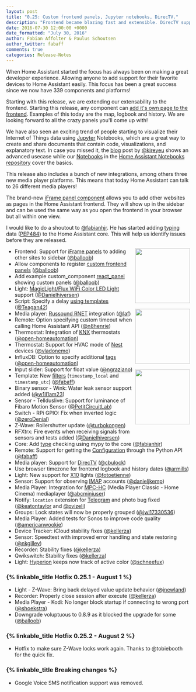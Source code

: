 ```yaml
---
layout: post
title: "0.25: Custom frontend panels, Jupyter notebooks, DirecTV."
description: "Frontend became blazing fast and extensible. DirecTV support added."
date: 2016-07-30 12:00:00 +0000
date_formatted: "July 30, 2016"
author: Fabian Affolter & Paulus Schoutsen
author_twitter: fabaff
comments: true
categories: Release-Notes
---
```


When Home Assistant started the focus has always been on making a great developer experience. Allowing anyone to add support for their favorite devices to Home Assistant easily. This focus has been a great success since we now have 339 components and platforms!

Starting with this release, we are extending our extensability to the frontend. Starting this release, any component can [add it's own page to the frontend][custom-panels]. Examples of this today are the map, logbook and history. We are looking forward to all the crazy panels you'll come up with!

We have also seen an exciting trend of people starting to visualize their Internet of Things data using [Jupyter] Notebooks, which are a great way to create and share documents that contain code, visualizations, and explanatory text. In case you missed it, the [blog] post by [@kireyeu] shows an advanced usecase while our [Notebooks][jupyter-notebooks] in the [Home Assistant Notebooks repository][jupyter-repo] cover the basics.

This release also includes a bunch of new integrations, among others three new media player platforms. This means that today Home Assistant can talk to 26 different media players!

The brand-new [iFrame panel component][iframe_panel] allows you to add other websites as pages in the Home Assistant frontend. They will show up in the sidebar and can be used the same way as you open the frontend in your browser but all within one view.

I would like to do a shoutout to [@fabianhjr]. He has started adding [typing] data ([PEP484]) to the Home Assistant core. This will help us identify issues before they are released.

<img src='/images/supported_brands/russound.png' style='clear: right; margin-left: 5px; border:none; box-shadow: none; float: right; margin-bottom: 16px;' width='150' /><img src='/images/supported_brands/jupyter.png' style='clear: right; margin-left: 5px; border:none; box-shadow: none; float: right; margin-bottom: 16px;' width='150' /><img src='/images/supported_brands/directv.png' style='clear: right; margin-left: 5px; border:none; box-shadow: none; float: right; margin-bottom: 16px;' width='150' />

- Frontend: Support for [iFrame panels][iframe_panel] to adding other sites to sidebar ([@balloob])
- Allow components to register [custom frontend panels][custom-panels] ([@balloob])
- Add example custom_component [react_panel][react-panel] showing custom panels ([@balloob])
- Light: [MagicLight/Flux WiFi Color LED Light][flux] support ([@Danielhiversen])
- Script: Specify a delay [using templates][script] ([@Teagan42])
- Media player: [Russound RNET][Russound] integration ([@laf]) 
- Remote: Option specifying custom timeout when calling Home Assistant API ([@n8henrie])
- Thermostat: Integration of [KNX] thermostats ([@open-homeautomation])
- Thermostat: Support for HVAC mode of [Nest] devices ([@vladonemo])
- InfluxDB: Option to specify additional [tags] ([@open-homeautomation])
- Input slider: Support for float value ([@ngraziano])
- Template: New [filters] (`timestamp_local` and `timestamp_utc`) ([@fabaff])
- Binary sensor - Wink: Water leak sensor support added ([@w1ll1am23])
- Sensor - Tellduslive: Support for luminance of Fibaro Motion Sensor ([@PetitCircuitLab])
- Switch - RPi GPIO: Fix when inverted logic ([@zeroDenial])
- Z-Wave: Rollershutter update ([@turbokongen])
- RFXtrx: Fire events when receiving signals from sensors and tests added ([@Danielhiversen])
- Core: Add [type][typing] checking using mypy to the core ([@fabianhjr])
- Remote: Support for getting the [Configuration] through the Python API ([@fabaff])
- Media player: Support for [DirecTV] ([@cbulock])
- Use browser timezone for frontend logbook and history dates ([@armills])
- Light: New support for [X10] lights ([@fotoetienne])
- Sensor: Support for observing [IMAP] accounts ([@danieljkemp])
- Media Player: Integration for [MPC-HC] (Media Player Classic - Home Cinema) mediaplayer ([@abcminiuser])
- Notify: `location` extension for [Telegram] and photo bug fixed ([@keatontaylor] and [@pvizeli])
- Groups: Lock states will now be properly grouped ([@jwl17330536])
- Media Player: Added tests for Sonos to improve code quality ([@americanwookie])
- Device Tracker: iCloud stability fixes ([@kellerza])
- Sensor: Speedtest with improved error handling and state restoring ([@nkgilley])
- Recorder: Stability fixes ([@kellerza])
- Qwikswitch: Stability fixes ([@kellerza])
- Light: [Hyperion] keeps now track of active color ([@schneefux])

### {% linkable_title Hotfix 0.25.1 - August 1 %}

- Light - Z-Wave: Bring back delayed value update behavior ([@jnewland])
- Recorder: Properly close session after execute ([@kellerza])
- Media Player - Kodi: No longer block startup if connecting to wrong port ([@shoekstra])
- Downgrade voluptuous to 0.8.9 as it blocked the upgrade for some ([@balloob])

### {% linkable_title Hotfix 0.25.2 - August 2 %}

- Hotfix to make sure Z-Wave locks work again. Thanks to @tobiebooth for the quick fix.

### {% linkable_title Breaking changes %}

- Google Voice SMS notification support was removed.

[@nkgilley]: https://github.com/nkgilley
[@abcminiuser]: https://github.com/abcminiuser
[@americanwookie]: https://github.com/americanwookie
[@armills]: https://github.com/armills
[@balloob]: https://github.com/balloob
[@cbulock]: https://github.com/cbulock
[@Danielhiversen]: https://github.com/Danielhiversen
[@danieljkemp]: https://github.com/danieljkemp
[@fabaff]: https://github.com/fabaff
[@fabianhjr]: https://github.com/fabianhjr
[@fotoetienne]: https://github.com/fotoetienne
[@jwl17330536]: https://github.com/jwl17330536
[@keatontaylor]: https://github.com/keatontaylor
[@kellerza]: https://github.com/kellerza
[@kireyeu]: https://github.com/kireyeu
[@laf]: https://github.com/laf
[@n8henrie]: https://github.com/n8henrie
[@ngraziano]: https://github.com/ngraziano
[@open-homeautomation]: https://github.com/open-homeautomation
[@PetitCircuitLab]: https://github.com/PetitCircuitLab
[@pvizeli]: https://github.com/pvizeli
[@schneefux]: https://github.com/schneefux
[@Teagan42]: https://github.com/Teagan42
[@turbokongen]: https://github.com/turbokongen
[@usul27]: https://github.com/usul27
[@vladonemo]: https://github.com/vladonemo
[@w1ll1am23]: https://github.com/w1ll1am23
[@zeroDenial]: https://github.com/zeroDenial
[@jnewland]: https://github.com/jnewland
[@shoekstra]: https://github.com/shoekstra

[custom-panels]: /developers/frontend_creating_custom_panels/
[iframe_panel]: /components/panel_iframe/
[custom]: /cookbook/custom_panel_using_react/
[flux]: /components/light.flux_led/
[script]: /getting-started/scripts/#delay
[Russound]: /components/media_player.russound_rnet/
[tags]: /components/influxdb/
[filter]: /topics/templating/
[jupyter-notebooks]: /cookbook/#jupyter-notebooks
[jupyter-repo]: https://github.com/home-assistant/home-assistant-notebooks
[Jupyter]: http://jupyter.org/
[blog]: /blog/2016/07/23/internet-of-things-data-exploration-with-jupyter-notebooks/
[DirecTV]: /components/media_player.directv/
[Configuration]: /developers/python_api/#get-configuration
[X10]: /components/light.x10/
[IMAP]: /components/sensor.imap/
[typing]: https://docs.python.org/3/library/typing.html
[PEP484]: https://www.python.org/dev/peps/pep-0484/
[MPC-HC]: /components/media_player.mpchc/
[Telegram]: /components/notify.telegram/
[react-panel]: /cookbook/custom_panel_using_react/
[KNX]: /components/thermostat.knx/
[Nest]: /components/thermostat.nest/
[filters]: /topics/templating/#home-assistant-template-extensions
[Hyperion]: /components/light.hyperion/
